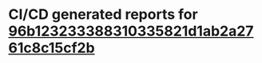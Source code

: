 # CI/CD generated reports for [96b123233388310335821d1ab2a2761c8c15cf2b](https://github.com/hydephp/develop/commit/96b123233388310335821d1ab2a2761c8c15cf2b)
